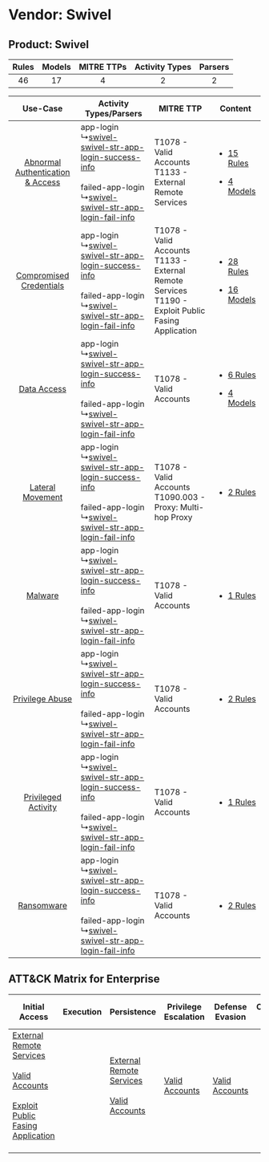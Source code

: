 Vendor: Swivel
==============
Product: Swivel
---------------
| Rules | Models | MITRE TTPs | Activity Types | Parsers |
|:-----:|:------:|:----------:|:--------------:|:-------:|
|  46   |   17   |     4      |       2        |    2    |

|    Use-Case    | Activity Types/Parsers    | MITRE TTP    | Content    |
|:----:| ---- | ---- | ---- |
| [Abnormal Authentication & Access](../../../UseCases/uc_abnormal_authentication_&_access.md) |  app-login<br> ↳[swivel-swivel-str-app-login-success-info](Ps/pC_swivelswivelstrapploginsuccessinfo.md)<br><br> failed-app-login<br> ↳[swivel-swivel-str-app-login-fail-info](Ps/pC_swivelswivelstrapploginfailinfo.md)<br> | T1078 - Valid Accounts<br>T1133 - External Remote Services<br>    | [<ul><li>15 Rules</li></ul><ul><li>4 Models</li></ul>](RM/r_m_swivel_swivel_Abnormal_Authentication_&_Access.md) |
|          [Compromised Credentials](../../../UseCases/uc_compromised_credentials.md)          |  app-login<br> ↳[swivel-swivel-str-app-login-success-info](Ps/pC_swivelswivelstrapploginsuccessinfo.md)<br><br> failed-app-login<br> ↳[swivel-swivel-str-app-login-fail-info](Ps/pC_swivelswivelstrapploginfailinfo.md)<br> | T1078 - Valid Accounts<br>T1133 - External Remote Services<br>T1190 - Exploit Public Fasing Application<br> | [<ul><li>28 Rules</li></ul><ul><li>16 Models</li></ul>](RM/r_m_swivel_swivel_Compromised_Credentials.md)         |
|    [Data Access](../../../UseCases/uc_data_access.md)    |  app-login<br> ↳[swivel-swivel-str-app-login-success-info](Ps/pC_swivelswivelstrapploginsuccessinfo.md)<br><br> failed-app-login<br> ↳[swivel-swivel-str-app-login-fail-info](Ps/pC_swivelswivelstrapploginfailinfo.md)<br> | T1078 - Valid Accounts<br>    | [<ul><li>6 Rules</li></ul><ul><li>4 Models</li></ul>](RM/r_m_swivel_swivel_Data_Access.md)    |
|    [Lateral Movement](../../../UseCases/uc_lateral_movement.md)    |  app-login<br> ↳[swivel-swivel-str-app-login-success-info](Ps/pC_swivelswivelstrapploginsuccessinfo.md)<br><br> failed-app-login<br> ↳[swivel-swivel-str-app-login-fail-info](Ps/pC_swivelswivelstrapploginfailinfo.md)<br> | T1078 - Valid Accounts<br>T1090.003 - Proxy: Multi-hop Proxy<br>    | [<ul><li>2 Rules</li></ul>](RM/r_m_swivel_swivel_Lateral_Movement.md)    |
|    [Malware](../../../UseCases/uc_malware.md)    |  app-login<br> ↳[swivel-swivel-str-app-login-success-info](Ps/pC_swivelswivelstrapploginsuccessinfo.md)<br><br> failed-app-login<br> ↳[swivel-swivel-str-app-login-fail-info](Ps/pC_swivelswivelstrapploginfailinfo.md)<br> | T1078 - Valid Accounts<br>    | [<ul><li>1 Rules</li></ul>](RM/r_m_swivel_swivel_Malware.md)    |
|    [Privilege Abuse](../../../UseCases/uc_privilege_abuse.md)    |  app-login<br> ↳[swivel-swivel-str-app-login-success-info](Ps/pC_swivelswivelstrapploginsuccessinfo.md)<br><br> failed-app-login<br> ↳[swivel-swivel-str-app-login-fail-info](Ps/pC_swivelswivelstrapploginfailinfo.md)<br> | T1078 - Valid Accounts<br>    | [<ul><li>2 Rules</li></ul>](RM/r_m_swivel_swivel_Privilege_Abuse.md)    |
|    [Privileged Activity](../../../UseCases/uc_privileged_activity.md)    |  app-login<br> ↳[swivel-swivel-str-app-login-success-info](Ps/pC_swivelswivelstrapploginsuccessinfo.md)<br><br> failed-app-login<br> ↳[swivel-swivel-str-app-login-fail-info](Ps/pC_swivelswivelstrapploginfailinfo.md)<br> | T1078 - Valid Accounts<br>    | [<ul><li>1 Rules</li></ul>](RM/r_m_swivel_swivel_Privileged_Activity.md)    |
|    [Ransomware](../../../UseCases/uc_ransomware.md)    |  app-login<br> ↳[swivel-swivel-str-app-login-success-info](Ps/pC_swivelswivelstrapploginsuccessinfo.md)<br><br> failed-app-login<br> ↳[swivel-swivel-str-app-login-fail-info](Ps/pC_swivelswivelstrapploginfailinfo.md)<br> | T1078 - Valid Accounts<br>    | [<ul><li>2 Rules</li></ul>](RM/r_m_swivel_swivel_Ransomware.md)    |

ATT&CK Matrix for Enterprise
----------------------------
| Initial Access                                                                                                                                                                                                                         | Execution | Persistence                                                                                                                                      | Privilege Escalation                                                | Defense Evasion                                                     | Credential Access | Discovery | Lateral Movement | Collection | Command and Control                                                                                                                       | Exfiltration | Impact |
| -------------------------------------------------------------------------------------------------------------------------------------------------------------------------------------------------------------------------------------- | --------- | ------------------------------------------------------------------------------------------------------------------------------------------------ | ------------------------------------------------------------------- | ------------------------------------------------------------------- | ----------------- | --------- | ---------------- | ---------- | ----------------------------------------------------------------------------------------------------------------------------------------- | ------------ | ------ |
| [External Remote Services](https://attack.mitre.org/techniques/T1133)<br><br>[Valid Accounts](https://attack.mitre.org/techniques/T1078)<br><br>[Exploit Public Fasing Application](https://attack.mitre.org/techniques/T1190)<br><br> |           | [External Remote Services](https://attack.mitre.org/techniques/T1133)<br><br>[Valid Accounts](https://attack.mitre.org/techniques/T1078)<br><br> | [Valid Accounts](https://attack.mitre.org/techniques/T1078)<br><br> | [Valid Accounts](https://attack.mitre.org/techniques/T1078)<br><br> |                   |           |                  |            | [Proxy: Multi-hop Proxy](https://attack.mitre.org/techniques/T1090/003)<br><br>[Proxy](https://attack.mitre.org/techniques/T1090)<br><br> |              |        |